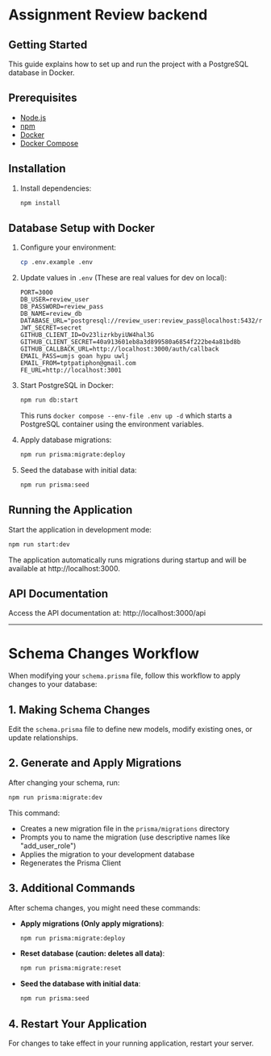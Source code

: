 # Assignment Review backend

## Getting Started

This guide explains how to set up and run the project with a PostgreSQL database in Docker.

## Prerequisites

- [Node.js](https://nodejs.org/)
- [npm](https://www.npmjs.com/)
- [Docker](https://www.docker.com/)
- [Docker Compose](https://docs.docker.com/compose/)

## Installation

1. Install dependencies:
   ```bash
   npm install
   ```

## Database Setup with Docker

1. Configure your environment:
   ```bash
   cp .env.example .env
   ```

2. Update values in `.env` (These are real values for dev on local):
   ```
   PORT=3000
   DB_USER=review_user
   DB_PASSWORD=review_pass
   DB_NAME=review_db
   DATABASE_URL="postgresql://review_user:review_pass@localhost:5432/review_db"
   JWT_SECRET=secret
   GITHUB_CLIENT_ID=Ov23lizrkbyiUW4hal3G
   GITHUB_CLIENT_SECRET=40a913601eb8a3d899580a6854f222be4a81bd8b
   GITHUB_CALLBACK_URL=http://localhost:3000/auth/callback
   EMAIL_PASS=umjs goan hypu uwlj
   EMAIL_FROM=tptpatiphon@gmail.com
   FE_URL=http://localhost:3001
   ```

3. Start PostgreSQL in Docker:
   ```bash
   npm run db:start
   ```
   This runs `docker compose --env-file .env up -d` which starts a PostgreSQL container using the environment variables.

4. Apply database migrations:
   ```bash
   npm run prisma:migrate:deploy
   ```

5. Seed the database with initial data:
   ```bash
   npm run prisma:seed
   ```

## Running the Application

Start the application in development mode:
```bash
npm run start:dev
```

The application automatically runs migrations during startup and will be available at http://localhost:3000.

## API Documentation

Access the API documentation at:
http://localhost:3000/api

---

# Schema Changes Workflow

When modifying your `schema.prisma` file, follow this workflow to apply changes to your database:

## 1. Making Schema Changes

Edit the `schema.prisma` file to define new models, modify existing ones, or update relationships.

## 2. Generate and Apply Migrations

After changing your schema, run:

```bash
npm run prisma:migrate:dev
```

This command:
- Creates a new migration file in the `prisma/migrations` directory
- Prompts you to name the migration (use descriptive names like "add_user_role")
- Applies the migration to your development database
- Regenerates the Prisma Client

## 3. Additional Commands

After schema changes, you might need these commands:

- **Apply migrations (Only apply migrations)**:
  ```bash
  npm run prisma:migrate:deploy
  ```

- **Reset database (caution: deletes all data)**:
  ```bash
  npm run prisma:migrate:reset
  ```

- **Seed the database with initial data**:
  ```bash
  npm run prisma:seed
  ```

## 4. Restart Your Application

For changes to take effect in your running application, restart your server.
